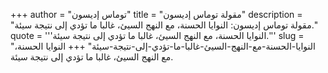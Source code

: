 +++
author = "توماس إديسون"
title = "مقولة توماس إديسون"
description = "مقولة توماس إديسون: النوايا الحسنة، مع النهج السيئ، غالبا ما تؤدي إلى نتيجة سيئة."
quote = '''النوايا الحسنة، مع النهج السيئ، غالبا ما تؤدي إلى نتيجة سيئة.'''
slug = "النوايا-الحسنة-مع-النهج-السيئ-غالبا-ما-تؤدي-إلى-نتيجة-سيئة"
+++
النوايا الحسنة، مع النهج السيئ، غالبا ما تؤدي إلى نتيجة سيئة.
